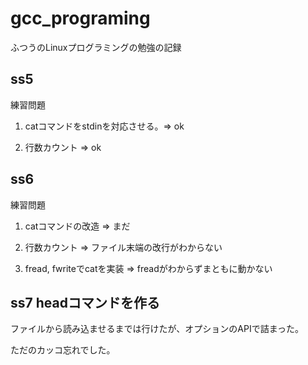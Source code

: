 # gcc_programing
ふつうのLinuxプログラミングの勉強の記録

## ss5

練習問題

1) catコマンドをstdinを対応させる。=> ok


2) 行数カウント                    => ok

## ss6

練習問題

1) catコマンドの改造 => まだ


2) 行数カウント => ファイル末端の改行がわからない


3) fread, fwriteでcatを実装 => freadがわからずまともに動かない

## ss7 headコマンドを作る

ファイルから読み込ませるまでは行けたが、オプションのAPIで詰まった。

ただのカッコ忘れでした。

